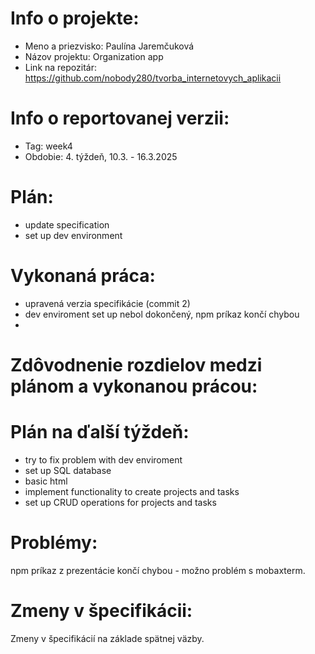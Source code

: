 # Info o projekte:
- Meno a priezvisko: Paulína Jaremčuková
- Názov projektu: Organization app
- Link na repozitár: https://github.com/nobody280/tvorba_internetovych_aplikacii

# Info o reportovanej verzii:  
<!-- Upraviť podľa aktuálneho týždňa, reporty začínajú 4. týždeň semestra. Upraviť aj názov reportu. -->
- Tag: week4                        
- Obdobie: 4. týždeň, 10.3. - 16.3.2025 

# Plán:
- update specification
- set up dev environment

# Vykonaná práca:
- upravená verzia specifikácie (commit 2)
- dev enviroment set up nebol dokončený, npm príkaz končí chybou
- 

# Zdôvodnenie rozdielov medzi plánom a vykonanou prácou:

# Plán na ďalší týždeň:
- try to fix problem with dev enviroment
- set up SQL database
- basic html
- implement functionality to create projects and tasks
- set up CRUD operations for projects and tasks

# Problémy:
npm príkaz z prezentácie končí chybou - možno problém s mobaxterm.

# Zmeny v špecifikácii:
Zmeny v špecifikácií na základe spätnej väzby.
